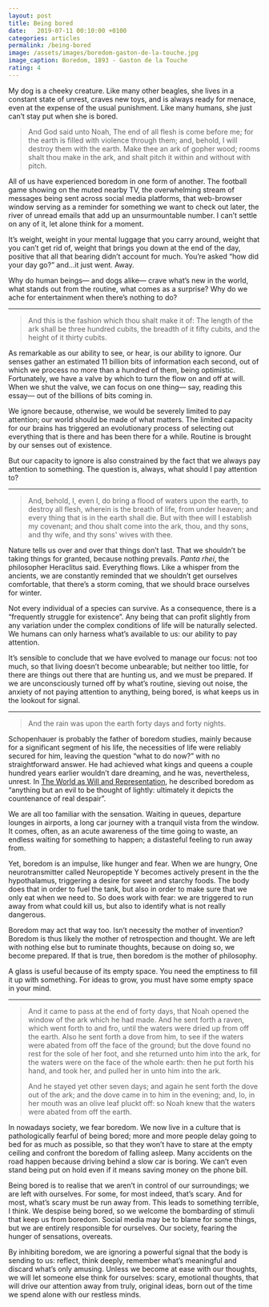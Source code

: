 ```yaml
---
layout: post
title: Being bored
date:   2019-07-11 00:10:00 +0100
categories: articles
permalink: /being-bored
image: /assets/images/boredom-gaston-de-la-touche.jpg
image_caption: Boredom, 1893 - Gaston de la Touche
rating: 4
---
```

My dog is a cheeky creature. Like many other beagles, she lives in a constant state of unrest, craves new toys, and is always ready for menace, even at the expense of the usual punishment. Like many humans, she just can’t stay put when she is bored.

> And God said unto Noah, The end of all flesh is come before me; for the earth is filled with violence through them; and, behold, I will destroy them with the earth. Make thee an ark of gopher wood; rooms shalt thou make in the ark, and shalt pitch it within and without with pitch.

All of us have experienced boredom in one form of another. The football game showing on the muted nearby TV, the overwhelming stream of messages being sent across social media platforms, that web-browser window serving as a reminder for something we want to check out later, the river of unread emails that add up an unsurmountable number. I can’t settle on any of it, let alone think for a moment.

It’s weight, weight in your mental luggage that you carry around, weight that you can’t get rid of, weight that brings you down at the end of the day, positive that all that bearing didn’t account for much. You’re asked “how did your day go?” and…it just went. Away.

Why do human beings— and dogs alike— crave what’s new in the world, what stands out from the routine, what comes as a surprise? Why do we ache for entertainment when there’s nothing to do?

<hr>

> And this is the fashion which thou shalt make it of: The length of the ark shall be three hundred cubits, the breadth of it fifty cubits, and the height of it thirty cubits.

As remarkable as our ability to see, or hear, is our ability to ignore. Our senses gather an estimated 11 billion bits of information each second, out of which we process no more than a hundred of them, being optimistic. Fortunately, we have a valve by which to turn the flow on and off at will. When we shut the valve, we can focus on one thing— say, reading this essay— out of the billions of bits coming in.

We ignore because, otherwise, we would be severely limited to pay attention; our world should be made of what matters. The limited capacity for our brains has triggered an evolutionary process of selecting out everything that is there and has been there for a while. Routine is brought by our senses out of existence.

But our capacity to ignore is also constrained by the fact that we always pay attention to something. The question is, always, what should I pay attention to?

<hr>

> And, behold, I, even I, do bring a flood of waters upon the earth, to destroy all flesh, wherein is the breath of life, from under heaven; and every thing that is in the earth shall die. But with thee will I establish my covenant; and thou shalt come into the ark, thou, and thy sons, and thy wife, and thy sons' wives with thee.

Nature tells us over and over that things don’t last. That we shouldn’t be taking things for granted, because nothing prevails. *Panta rhei*, the philosopher Heraclitus said. Everything flows. Like a whisper from the ancients, we are constantly reminded that we shouldn’t get ourselves comfortable, that there’s a storm coming, that we should brace ourselves for winter.

Not every individual of a species can survive. As a consequence, there is a “frequently struggle for existence”. Any being that can profit slightly from any variation under the complex conditions of life will be naturally selected. We humans can only harness what’s available to us: our ability to pay attention.

It’s sensible to conclude that we have evolved to manage our focus: not too much, so that living doesn’t become unbearable; but neither too little, for there are things out there that are hunting us, and we must be prepared. If we are unconsciously turned off by what’s routine, sieving out noise, the anxiety of not paying attention to anything, being bored, is what keeps us in the lookout for signal.

<hr>

> And the rain was upon the earth forty days and forty nights.

Schopenhauer is probably the father of boredom studies, mainly because for a significant segment of his life, the necessities of life were reliably secured for him, leaving the question “what to do now?” with no straightforward answer. He had achieved what kings and queens a couple hundred years earlier wouldn’t dare dreaming, and he was, nevertheless, unrest. In [The World as Will and Representation](https://www.amazon.com/gp/product/0486217612/ref=as_li_tl?ie=UTF8&camp=1789&creative=9325&creativeASIN=0486217612&linkCode=as2&tag=alvaroduran-20&linkId=786c169505d302f4d096f778432b9fae), he described boredom as “anything but an evil to be thought of lightly: ultimately it depicts the countenance of real despair”.

We are all too familiar with the sensation. Waiting in queues, departure lounges in airports, a long car journey with a tranquil vista from the window. It comes, often, as an acute awareness of the time going to waste, an endless waiting for something to happen; a distasteful feeling to run away from.

Yet, boredom is an impulse, like hunger and fear. When we are hungry, One neurotransmitter called Neuropeptide Y becomes actively present in the the hypothalamus, triggering a desire for sweet and starchy foods. The body does that in order to fuel the tank, but also in order to make sure that we only eat when we need to. So does work with fear: we are triggered to run away from what could kill us, but also to identify what is not really dangerous.

Boredom may act that way too. Isn’t necessity the mother of invention? Boredom is thus likely the mother of retrospection and thought. We are left with nothing else but to ruminate thoughts, because on doing so, we become prepared. If that is true, then boredom is the mother of philosophy.

A glass is useful because of its empty space. You need the emptiness to fill it up with something. For ideas to grow, you must have some empty space in your mind.

<hr>

> And it came to pass at the end of forty days, that Noah opened the window of the ark which he had made. And he sent forth a raven, which went forth to and fro, until the waters were dried up from off the earth. Also he sent forth a dove from him, to see if the waters were abated from off the face of the ground; but the dove found no rest for the sole of her foot, and she returned unto him into the ark, for the waters were on the face of the whole earth: then he put forth his hand, and took her, and pulled her in unto him into the ark.
>
> And he stayed yet other seven days; and again he sent forth the dove out of the ark; and the dove came in to him in the evening; and, lo, in her mouth was an olive leaf pluckt off: so Noah knew that the waters were abated from off the earth.

In nowadays society, we fear boredom. We now live in a culture that is pathologically fearful of being bored; more and more people delay going to bed for as much as possible, so that they won’t have to stare at the empty ceiling and confront the boredom of falling asleep. Many accidents on the road happen because driving behind a slow car is boring. We can’t even stand being put on hold even if it means saving money on the phone bill.

Being bored is to realise that we aren’t in control of our surroundings; we are left with ourselves. For some, for most indeed, that’s scary. And for most, what’s scary must be run away from. This leads to something terrible, I think. We despise being bored, so we welcome the bombarding of stimuli that keep us from boredom. Social media may be to blame for some things, but we are entirely responsible for ourselves. Our society, fearing the hunger of sensations, overeats.

By inhibiting boredom, we are ignoring a powerful signal that the body is sending to us: reflect, think deeply, remember what’s meaningful and discard what’s only amusing. Unless we become at ease with our thoughts, we will let someone else think for ourselves: scary, emotional thoughts, that will drive our attention away from truly, original ideas, born out of the time we spend alone with our restless minds.
